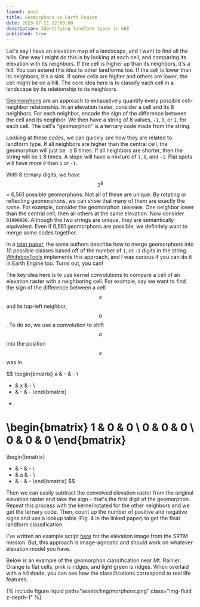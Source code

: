 ```yaml
---
layout: post
title: Geomorphons in Earth Engine
date: 2023-07-21 12:00:00
description: Identifying landform types in GEE
published: true
---
```


Let's say I have an elevation map of a landscape, and I want to find all the hills. One way I might do this is by looking at each cell, and comparing its elevation with its neighbors. If the cell is higher up than its neighbors, it's a hill. You can extend this idea to other landforms too. If the cell is lower than its neighbors, it's a sink. If some cells are higher and others are lower, the cell might be on a hill. The core idea here is to classify each cell in a landscape by its relationship to its neighbors.

[Geomorphons](https://www.researchgate.net/publication/264850233_Geomorphons_-_A_new_approach_to_classification_of_landforms) are an approach to exhaustively quantify every possible cell-neighbor relationship. In an elevation raster, consider a cell and its 8 neighbors. For each neighbor, encode the sign of the difference between the cell and its neighbor. We then have a string of 8 values, `-1`, `0`, or `1`, for each cell. The cell's "geomorphon" is a ternary code made from the string. 

Looking at these codes, we can quickly see how they are related to landform type. If all neighbors are higher than the central cell, the geomorphon will just be `-1` 8 times. If all neighbors are shorter, then the string will be `1` 8 times. A slope will have a mixture of `1`, `0`, and `-1`. Flat spots will have more `0` than `1` or `-1`.

With 8 ternary digits, we have $$3^8$$ = 6,561 possible geomorphons. Not all of these are unique. By rotating or reflecting geomorphons, we can show that many of them are exactly the same. For example, consider the geomorphon `10000000`. One neighbor lower than the central cell, then all others at the same elevation. Now consider `01000000`. Although the two strings are unique, they are semantically equivalent. Even if 6,561 geomorphons are possible, we definitely want to merge some codes together.

In a [later paper](https://www.sciencedirect.com/science/article/pii/S0169555X12005028), the same authors describe how to merge geomorphons into 10 possible classes based off of the number of `1`, or `-1` digits in the string. [WhiteboxTools](https://www.whiteboxgeo.com/manual/wbt_book/available_tools/geomorphometric_analysis.html#Geomorphons) implements this approach, and I was curious if you can do it in Earth Engine too. Turns out, you can!

The key idea here is to use kernel convolutions to compare a cell of an elevation raster with a neighboring cell. For example, say we want to find the sign of the difference between a cell $$x$$ and its top-left neighbor, $$a$$. To do so, we use a convolution to shift $$a$$ into the position $$x$$ was in.

$$
\begin{bmatrix}
a & - & - \\
- & x & - \\
- & - & -
\end{bmatrix}
*
\begin{bmatrix}
1 & 0 & 0 \\
0 & 0 & 0 \\
0 & 0 & 0
\end{bmatrix}
=
\begin{bmatrix}
- & - & - \\
- & a & - \\
- & - & -
\end{bmatrix}
$$

Then we can easily subtract the convolved elevation raster from the original elevation raster and take the sign - that's the first digit of the geomorphon. Repeat this process with the kernel rotated for the other neighbors and we get the ternary code. Then, count up the number of positive and negative signs and use a lookup table (Fig. 4 in the linked paper) to get the final landform classification.

I've written an example script [here](https://code.earthengine.google.com/8170da14a911359d65a423b1248c5dda) for the elevation image from the SRTM mission. But, this approach is image-agnostic and should work on whatever elevation model you have.

Below is an example of the geomorphon classification near Mt. Rainier. Orange is flat cells, pink is ridges, and light green is ridges. When overlaid with a hillshade, you can see how the classifications correspond to real life features.

{% include figure.liquid path="assets/img/morphons.png" class="img-fluid z-depth-1" %}